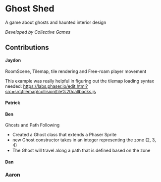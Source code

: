# Ghost Shed
A game about ghosts and haunted interior design

*Developed by Collective Games*

## Contributions

#### Jaydon 
RoomScene, Tilemap, tile rendering and Free-roam player movement

This example was really helpful in figuring out the tilemap loading syntax needed: https://labs.phaser.io/edit.html?src=src\tilemap\collision\tile%20callbacks.js

#### Patrick
#### Ben
Ghosts and Path Following
- Created a Ghost class that extends a Phaser Sprite
- new Ghost constructor takes in an integer representing the zone (2, 3, 4)
- The Ghost will travel along a path that is defined based on the zone

#### Dan
### Aaron